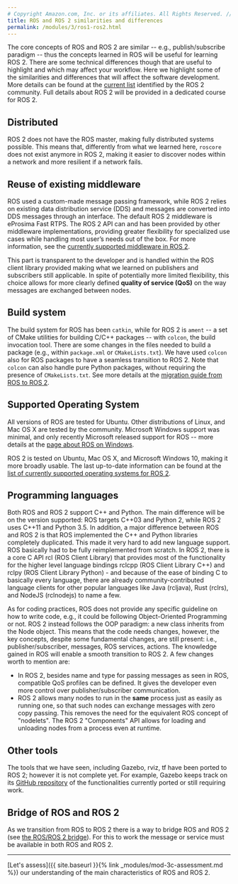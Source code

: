 ```yaml
---
# Copyright Amazon.com, Inc. or its affiliates. All Rights Reserved. // SPDX-License-Identifier: CC-BY-SA-4.0
title: ROS and ROS 2 similarities and differences
permalink: /modules/3/ros1-ros2.html
---
```


The core concepts of ROS and ROS 2 are similar -- e.g., publish/subscribe paradigm -- thus the concepts learned in ROS will be useful for learning ROS 2. There are some technical differences though that are useful to highlight and which may affect your workflow.
Here we highlight some of the similarities and differences that will affect the software development. More details can be found at the [current list](http://design.ros2.org/articles/changes.html) identified by the ROS 2 community. Full details about ROS 2 will be provided in a dedicated course for ROS 2.

## Distributed 
ROS 2 does not have the ROS master, making fully distributed systems possible. This means that, differently from what we learned here, `roscore` does not exist anymore in ROS 2, making it easier to discover nodes within a network and more resilient if a network fails.

## Reuse of existing middleware
ROS used a custom-made message passing framework, while ROS 2 relies on existing data distribution service (DDS) and messages are converted into DDS messages through an interface. The default ROS 2 middleware is eProsima Fast RTPS. The ROS 2 API can and has been provided by other middleware implementations, providing greater flexibility for specialized use cases while handling most user’s needs out of the box. For more information, see the [currently supported middleware in ROS 2](https://index.ros.org/doc/ros2/Concepts/DDS-and-ROS-middleware-implementations/).

This part is transparent to the developer and is handled within the ROS client library provided making what we learned on publishers and subscribers still applicable. In spite of potentially more limited flexibility, this choice allows for more clearly defined **quality of service (QoS)** on the way messages are exchanged between nodes.


## Build system
The build system for ROS has been `catkin`, while for ROS 2 is `ament` -- a set of CMake utilities for building C/C++ packages -- with `colcon`, the build invocation tool.
There are some changes in the files needed to build a package (e.g., within `package.xml` or `CMakeLists.txt`). We have used `colcon` also for ROS packages to have a seamless transition to ROS 2. Note that `colcon` can also handle pure Python packages, without requiring the presence of `CMakeLists.txt`. See more details at the [migration guide from ROS to ROS 2](https://index.ros.org/doc/ros2/Contributing/Migration-Guide/). 

## Supported Operating System
All versions of ROS are tested for Ubuntu. Other distributions of Linux, and Mac OS X are tested by the community. Microsoft Windows support was minimal, and only recently Microsoft released support for ROS -- more details at the [page about ROS on Windows](https://ms-iot.github.io/ROSOnWindows/).

ROS 2 is tested on Ubuntu, Mac OS X, and Microsoft Windows 10, making it more broadly usable. The last up-to-date information can be found at the [list of currently supported operating systems for ROS 2](https://ros.org/reps/rep-2000.html).

## Programming languages
Both ROS and ROS 2 support C++ and Python. The main difference will be on the version supported: ROS targets C++03 and Python 2, while ROS 2 uses C++11 and Python 3.5.
In addition, a major difference between ROS and ROS 2 is that ROS implemented the C++ and Python libraries completely duplicated. This made it very hard to add new language support. ROS basically had to be fully reimplemented from scratch. In ROS 2, there is a core C API rcl (ROS Client Library) that provides most of the functionality for the higher level language bindings rclcpp (ROS Client Library C++) and rclpy (ROS Client Library Python) - and because of the ease of binding C to basically every language, there are already community-contributed language clients for other popular languages like Java (rcljava), Rust (rclrs), and NodeJS (rclnodejs) to name a few.

As for coding practices, ROS does not provide any specific guideline on how to write code, e.g., it could be following Object-Oriented Programming or not. 
ROS 2 instead follows the OOP paradigm: a new class inherits from the Node object. This means that the code needs changes, however, the key concepts, despite some fundamental changes, are still present: i.e., publisher/subscriber, messages, ROS services, actions. The knowledge gained in ROS will enable a smooth transition to ROS 2.
A few changes worth to mention are:
- In ROS 2, besides name and type for passing messages as seen in ROS, compatible QoS profiles can be defined. It gives the developer even more control over publisher/subscriber communication. 
- ROS 2 allows many nodes to run in the **same** process just as easily as running one, so that such nodes can exchange messages with zero copy passing. This removes the need for the equivalent ROS concept of "nodelets". The ROS 2 "Components" API allows for loading and unloading nodes from a process even at runtime.


## Other tools

The tools that we have seen, including Gazebo, rviz, tf have been ported to ROS 2; however it is not complete yet. For example, Gazebo keeps track on its [GitHub repository](https://github.com/ros-simulation/gazebo_ros_pkgs/issues/512) of the functionalities currently ported or still requiring work. 

## Bridge of ROS and ROS 2

As we transition from ROS to ROS 2 there is a way to bridge ROS and ROS 2 (see [the ROS/ROS 2 bridge](https://index.ros.org/p/ros1_bridge/github-ros2-ros1_bridge/)). For this to work the message or service must be available in both ROS and ROS 2.

-------
[Let's assess]({{ site.baseurl }}{% link _modules/mod-3c-assessment.md %}) our understanding of the main characteristics of ROS and ROS 2.
